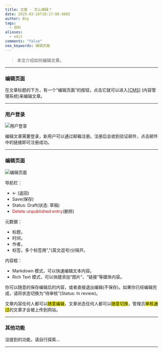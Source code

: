 ```yaml
---
title: 文章 - 怎么编辑？
date: 2025-03-26T18:17:00.000Z
author: Bny
tags:
  - 资料
aliases:
  - edit
comments: "false"
seo_keywords: 编辑页面
---
```

> 本文介绍如何编辑文章。

- - -

### 编辑页面

在文章标题的下方，有一个“编辑页面”的按钮，点击它就可以进入[[CMS]](/cms/) (内容管理系统)来编辑文章。

- - -

### 用户登录

![用户登录](/img/screenshot_20250327_041301.png)

编辑文章需要登录，新用户可以通过邮箱注册。注册后会收到验证邮件，点击邮件中的链接即可注册成功。
- - -

### 编辑页面

![编辑页面](/img/qq_1743038846887.png)


导航栏：

* ← (返回)
* Save(保存)
* Status: Draft(状态: 草稿)
* <span style="color:red;">Delete unpublished entry</span>(删除)

元数据：

* 标题，
* 时间，
* 作者，
* 标签，多个标签用","(英文逗号)分隔开。

内容框：

* Markdown 模式，可以快速编辑文本内容。
* Rich Text 模式，可以快捷添加“图片”、“链接”等媒体内容。

你可以随意的保存编辑后的内容，或者直接退出编辑(不保存)。如果你已经编辑完成，请将状态切换为“待审核”(Status: In review)。

文章内容任何人都可以<mark>随意编辑</mark>，文章状态任何人都可以<mark>随意切换</mark>，管理员<mark>审核通过</mark>的文章才会被上传到网站。

- - -

### 其他功能

没提到的功能，请自行探索...

- - -
